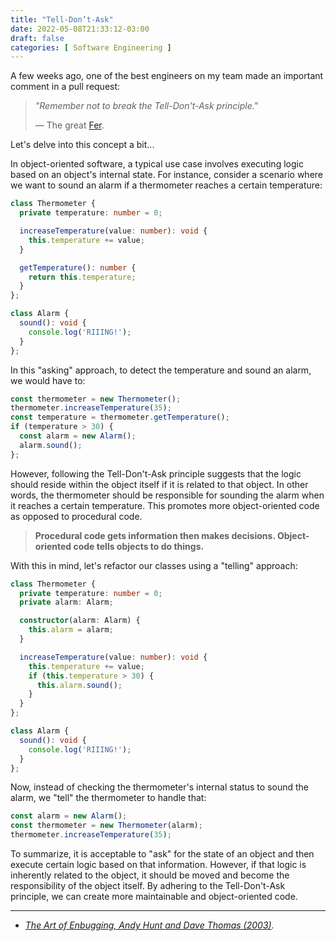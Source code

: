 ```yaml
---
title: "Tell-Don’t-Ask"
date: 2022-05-08T21:33:12-03:00
draft: false
categories: [ Software Engineering ]
---
```


A few weeks ago, one of the best engineers on my team made an important comment in a pull request:

>  _"Remember not to break the Tell-Don't-Ask principle."_
>
> — The great [Fer](https://github.com/hack2024).

Let's delve into this concept a bit...

In object-oriented software, a typical use case involves executing logic based on an object's internal state. For instance, consider a scenario where we want to sound an alarm if a thermometer reaches a certain temperature:

```typescript
class Thermometer {
  private temperature: number = 0;

  increaseTemperature(value: number): void {
    this.temperature += value;
  }

  getTemperature(): number {
    return this.temperature;
  }
};

class Alarm {
  sound(): void {
    console.log('RIIING!');
  }
};
```

In this "asking" approach, to detect the temperature and sound an alarm, we would have to:

```typescript
const thermometer = new Thermometer();
thermometer.increaseTemperature(35);
const temperature = thermometer.getTemperature();
if (temperature > 30) {
  const alarm = new Alarm();
  alarm.sound();
};
```

However, following the Tell-Don't-Ask principle suggests that the logic should reside within the object itself if it is related to that object. In other words, the thermometer should be responsible for sounding the alarm when it reaches a certain temperature. This promotes more object-oriented code as opposed to procedural code.

> **Procedural code gets information then makes decisions. Object-oriented code tells objects to do things.**

With this in mind, let's refactor our classes using a "telling" approach:

```typescript
class Thermometer {
  private temperature: number = 0;
  private alarm: Alarm;

  constructor(alarm: Alarm) {
    this.alarm = alarm;
  }

  increaseTemperature(value: number): void {
    this.temperature += value;
    if (this.temperature > 30) {
      this.alarm.sound();
    }
  }
};

class Alarm {
  sound(): void {
    console.log('RIIING!');
  }
};
```

Now, instead of checking the thermometer's internal status to sound the alarm, we "tell" the thermometer to handle that:

```typescript
const alarm = new Alarm();
const thermometer = new Thermometer(alarm);
thermometer.increaseTemperature(35);
```

To summarize, it is acceptable to "ask" for the state of an object and then execute certain logic based on that information. However, if that logic is inherently related to the object, it should be moved and become the responsibility of the object itself. By adhering to the Tell-Don't-Ask principle, we can create more maintainable and object-oriented code.

---

- *[The Art of Enbugging, Andy Hunt and Dave Thomas (2003)](https://media.pragprog.com/articles/jan_03_enbug.pdf).*